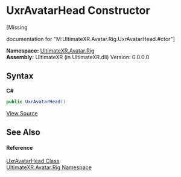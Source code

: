 # UxrAvatarHead Constructor 
 

\[Missing <summary> documentation for "M:UltimateXR.Avatar.Rig.UxrAvatarHead.#ctor"\]

**Namespace:**&nbsp;<a href="N_UltimateXR_Avatar_Rig">UltimateXR.Avatar.Rig</a><br />**Assembly:**&nbsp;UltimateXR (in UltimateXR.dll) Version: 0.0.0.0

## Syntax

**C#**<br />
``` C#
public UxrAvatarHead()
```

<a href="UltimateXR/Scripts/Avatar/Rig/UxrAvatarHead.cs" rel="noopener noreferrer" title="View the source code">View Source</a><br />

## See Also


#### Reference
<a href="T_UltimateXR_Avatar_Rig_UxrAvatarHead">UxrAvatarHead Class</a><br /><a href="N_UltimateXR_Avatar_Rig">UltimateXR.Avatar.Rig Namespace</a><br />